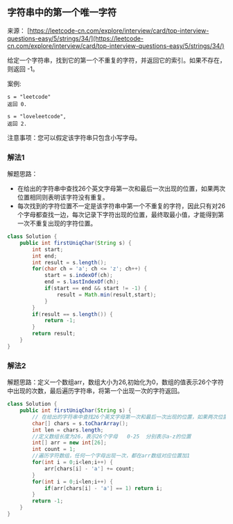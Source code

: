 ## 字符串中的第一个唯一字符

来源：
[https://leetcode-cn.com/explore/interview/card/top-interview-questions-easy/5/strings/34/](https://leetcode-cn.com/explore/interview/card/top-interview-questions-easy/5/strings/34/)

给定一个字符串，找到它的第一个不重复的字符，并返回它的索引。如果不存在，则返回 -1。

案例:

```
s = "leetcode"
返回 0.

s = "loveleetcode",
返回 2.
```
 

注意事项：您可以假定该字符串只包含小写字母。

### 解法1

解题思路：

- 在给出的字符串中查找26个英文字母第一次和最后一次出现的位置，如果两次位置相同则表明该字符没有重复。
- 每次找到的字符位置不一定是该字符串中第一个不重复的字符，因此只有对26个字母都查找一边，每次记录下字符出现的位置，最终取最小值，才能得到第一次不重复出现的字符位置。




```java
class Solution {
    public int firstUniqChar(String s) {
        int start;
        int end;
        int result = s.length();
        for(char ch = 'a'; ch <= 'z'; ch++) {
            start = s.indexOf(ch);
            end = s.lastIndexOf(ch);
            if(start == end && start != -1) {
                result = Math.min(result,start);
            }
        }
        if(result == s.length()) {
            return -1;
        }
        return result;
    }
}
```

### 解法2

解题思路：定义一个数组arr，数组大小为26,初始化为0，数组的值表示26个字符中出现的次数，最后遍历字符串，将第一个出现一次的字符返回。

```java
class Solution {
    public int firstUniqChar(String s) {
        // 在给出的字符串中查找26个英文字母第一次和最后一次出现的位置，如果两次位置相同则表明该字符没有重复。
        char[] chars = s.toCharArray();
        int len = chars.length;
        //定义数组长度为26，表示26个字母   0-25  分别表示a-z的位置
        int[] arr = new int[26];
        int count = 1;
        //遍历字符数组，任何一个字母出现一次，都在arr数组对应位置加1
        for(int i = 0;i<len;i++) {
            arr[chars[i] - 'a'] += count;
        }
        for(int i = 0;i<len;i++) {
            if(arr[chars[i] - 'a'] == 1) return i;
        }
        return -1;
    }
}
```